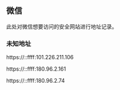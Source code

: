 ## 微信

此处对微信想要访问的安全网站进行地址记录。

### 未知地址

https://::ffff:101.226.211.106

https://::ffff:180.96.2.161

https://::ffff:180.96.2.74
